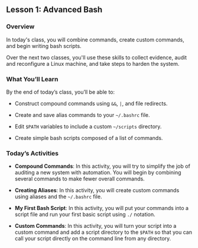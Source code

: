 ## Lesson 1: Advanced Bash 
 
### Overview

In today's class, you will combine commands, create custom commands, and begin writing bash scripts. 

Over the next two classes, you'll use these skills to collect evidence, audit and reconfigure a Linux machine, and take steps to harden the system. 
 
### What You’ll Learn
 
By the end of today’s class, you’ll be able to:
 
- Construct compound commands using `&&`, `|`, and file redirects.

- Create and save alias commands to your `~/.bashrc` file.

- Edit `$PATH` variables to include a custom `~/scripts` directory.

- Create simple bash scripts composed of a list of commands.

### Today’s Activities

* **Compound Commands**: In this activity, you will try to simplify the job of auditing a new system with automation. You will begin by combining several commands to make fewer overall commands.

* **Creating Aliases**: In this activity, you will create custom commands using aliases and the `~/.bashrc` file.

* **My First Bash Script**: In this activity, you will put your commands into a script file and run your first basic script using `./` notation.

* **Custom Commands**: In this activity, you will turn your script into a custom command and add a script directory to the `$PATH` so that you can call your script directly on the command line from any directory.
